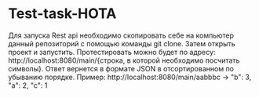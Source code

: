 # Test-task-HOTA
Для запуска Rest api необходимо скопировать себе на компьютер данный репозиторий с помощью команды git clone. Затем открыть проект и запустить. 
Протестировать можно будет по адресу: http://localhost:8080/main/{строка, в которой необходимо посчитать символы}. Ответ вернется в формате JSON в отсортированном по убыванию порядке.
Пример: http://localhost:8080/main/aabbbc    ->     "b": 3, "a": 2, "c": 1
